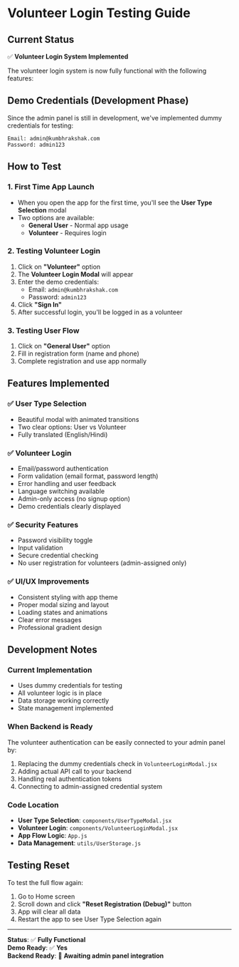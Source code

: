 # Volunteer Login Testing Guide

## Current Status
✅ **Volunteer Login System Implemented**

The volunteer login system is now fully functional with the following features:

## Demo Credentials (Development Phase)

Since the admin panel is still in development, we've implemented dummy credentials for testing:

```
Email: admin@kumbhrakshak.com
Password: admin123
```

## How to Test

### 1. First Time App Launch
- When you open the app for the first time, you'll see the **User Type Selection** modal
- Two options are available:
  - **General User** - Normal app usage
  - **Volunteer** - Requires login

### 2. Testing Volunteer Login
1. Click on **"Volunteer"** option
2. The **Volunteer Login Modal** will appear
3. Enter the demo credentials:
   - Email: `admin@kumbhrakshak.com`
   - Password: `admin123`
4. Click **"Sign In"**
5. After successful login, you'll be logged in as a volunteer

### 3. Testing User Flow
1. Click on **"General User"** option
2. Fill in registration form (name and phone)
3. Complete registration and use app normally

## Features Implemented

### ✅ User Type Selection
- Beautiful modal with animated transitions
- Two clear options: User vs Volunteer
- Fully translated (English/Hindi)

### ✅ Volunteer Login
- Email/password authentication
- Form validation (email format, password length)
- Error handling and user feedback
- Language switching available
- Admin-only access (no signup option)
- Demo credentials clearly displayed

### ✅ Security Features
- Password visibility toggle
- Input validation
- Secure credential checking
- No user registration for volunteers (admin-assigned only)

### ✅ UI/UX Improvements
- Consistent styling with app theme
- Proper modal sizing and layout
- Loading states and animations
- Clear error messages
- Professional gradient design

## Development Notes

### Current Implementation
- Uses dummy credentials for testing
- All volunteer logic is in place
- Data storage working correctly
- State management implemented

### When Backend is Ready
The volunteer authentication can be easily connected to your admin panel by:

1. Replacing the dummy credentials check in `VolunteerLoginModal.jsx`
2. Adding actual API call to your backend
3. Handling real authentication tokens
4. Connecting to admin-assigned credential system

### Code Location
- **User Type Selection**: `components/UserTypeModal.jsx`
- **Volunteer Login**: `components/VolunteerLoginModal.jsx`
- **App Flow Logic**: `App.js`
- **Data Management**: `utils/UserStorage.js`

## Testing Reset

To test the full flow again:
1. Go to Home screen
2. Scroll down and click **"Reset Registration (Debug)"** button
3. App will clear all data
4. Restart the app to see User Type Selection again

---

**Status**: ✅ **Fully Functional**  
**Demo Ready**: ✅ **Yes**  
**Backend Ready**: 🔄 **Awaiting admin panel integration**

